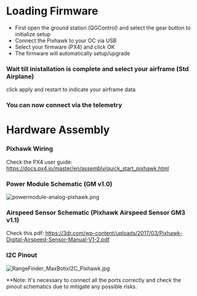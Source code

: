 # Loading Firmware

* First open the ground station (QGControl) and select the gear button to initialize setup
* Connect the Pixhawk to your OC via USB
* Select your firmware (PX4) and click OK
* The firmware will automatically setup/upgrade

### Wait till inistallation is complete and select your airframe (Std Airplane)

   click apply and restart to indicate your airframe data

### You can now connect via the telemetry

# Hardware Assembly

### Pixhawk Wiring

   Check the PX4 user guide:  https://docs.px4.io/master/en/assembly/quick_start_pixhawk.html

### Power Module Schematic (GM v1.0)

   ![powermodule-analog-pixhawk.png](http://ardupilot.org/plane/_images/powermodule-analog-pixhawk.png)

### Airspeed Sensor Schematic (Pixhawk Airspeed Sensor GM3 v1.1)

   Check this pdf: https://3dr.com/wp-content/uploads/2017/03/Pixhawk-Digital-Airspeed-Sensor-Manual-V1-2.pdf

### I2C Pinout
   ![RangeFinder_MaxBotixI2C_Pixhawk.jpg](http://ardupilot.org/copter/_images/RangeFinder_MaxBotixI2C_Pixhawk.jpg)

**Note: It's necessary to connect all the ports correctly and check the pinout schematics due to mitigate any possible risks.
